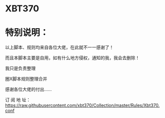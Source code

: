 # XBT370 

# 特别说明：

以上脚本、规则均来自各位大佬，在此就不一一感谢了！

而且本脚本主要是自用，如有什么地方侵权，通知的我，我会去删除！

我只是负责整理

圈X脚本规则整理合并
 
感谢各位大佬的付出……

订 阅 地 址：https://raw.githubusercontent.com/xbt370/Collection/master/Rules/Xbt370.conf
